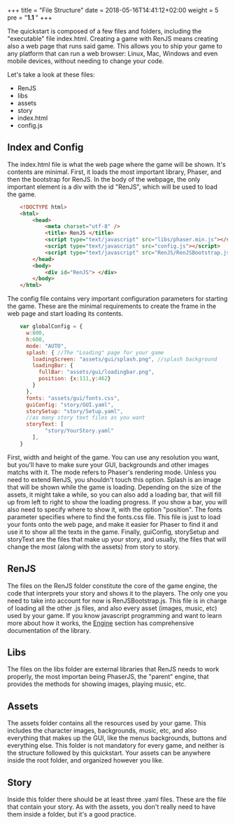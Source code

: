 +++
title = "File Structure"
date =  2018-05-16T14:41:12+02:00
weight = 5
pre = "<b>1.1 </b>"
+++

The quickstart is composed of a few files and folders, including the "executable" file index.html. Creating a game with RenJS means creating also a web page that runs said game. This allows you to ship your game to any platform that can run a web browser: Linux, Mac, Windows and even mobile devices, without needing to change your code. 

Let's take a look at these files:

* RenJS
* libs
* assets
* story
* index.html
* config.js

## Index and Config

The index.html file is what the web page where the game will be shown. It's contents are minimal. First, it loads the most important library, Phaser, and then the bootstrap for RenJS. In the body of the webpage, the only important element is a div with the id "RenJS", which will be used to load the game. 

```html
    <!DOCTYPE html>
	<html>
		<head>
			<meta charset="utf-8" />
			<title> RenJS </title>
			<script type="text/javascript" src="libs/phaser.min.js"></script>
			<script type="text/javascript" src="config.js"></script>     
			<script type="text/javascript" src="RenJS/RenJSBootstrap.js"></script>
		</head>
		<body>		
			<div id="RenJS"> </div>
		</body>
	</html>
```
The config file contains very important configuration parameters for starting the game. These are the minimal requirements to create the frame in the web page and start loading its contents.

```js
	var globalConfig = {
	  w:800,
	  h:600,
	  mode: "AUTO",
	  splash: { //The "Loading" page for your game
	    loadingScreen: "assets/gui/splash.png", //splash background
	    loadingBar: {
	      fullBar: "assets/gui/loadingbar.png",
	      position: {x:111,y:462}
	    }
	  },
	  fonts: "assets/gui/fonts.css",
	  guiConfig: "story/GUI.yaml",
	  storySetup: "story/Setup.yaml",
	  //as many story text files as you want
	  storyText: [
	        "story/YourStory.yaml"
	    ],
	}
```

First, width and height of the game. You can use any resolution you want, but you'll have to make sure your GUI, backgrounds and other images matchs with it.
The mode refers to Phaser's rendering mode. Unless you need to extend RenJS, you shouldn't touch this option.
Splash is an image that will be shown while the game is loading. Depending on the size of the assets, it might take a while, so you can also add a loading bar, that will fill up from left to right to show the loading progress. If you show a bar, you will also need to specify where to show it, with the option "position".
The fonts parameter specifies where to find the fonts.css file. This file is just to load your fonts onto the web page, and make it easier for Phaser to find it and use it to show all the texts in the game.
Finally, guiConfig, storySetup and storyText are the files that make up your story, and usually, the files that will change the most (along with the assets) from story to story.

## RenJS

The files on the RenJS folder constitute the core of the game engine, the code that interprets your story and shows it to the players. The only one you need to take into account for now is RenJSBootstrap.js. This file is in charge of loading all the other .js files, and also every asset (images, music, etc) used by your game. If you know javascript programming and want to learn more about how it works, the [Engine](../engine) section has comprehensive documentation of the library.

## Libs

The files on the libs folder are external libraries that RenJS needs to work properly, the most importan being PhaserJS, the "parent" engine, that provides the methods for showing images, playing music, etc. 

## Assets

The assets folder contains all the resources used by your game. This includes the character images, backgrounds, music, etc, and also everything that makes up the GUI, like the menus backgrounds, buttons and everything else. This folder is not mandatory for every game, and neither is the structure followed by this quickstart. Your assets can be anywhere inside the root folder, and organized however you like.

## Story

Inside this folder there should be at least three .yaml files. These are the file that contain your story. As with the assets, you don't really need to have them inside a folder, but it's a good practice. 